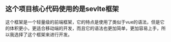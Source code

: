 ## 这个项目核心代码使用的是sevlte框架

这个框架是一个轻量级的前端框架，它的特点是使用了类似于vue的语法，但是它的体积更小，更适合移动端的开发，而且它的语法也更加简单，更加容易上手，所以我选择了这个框架来进行开发。